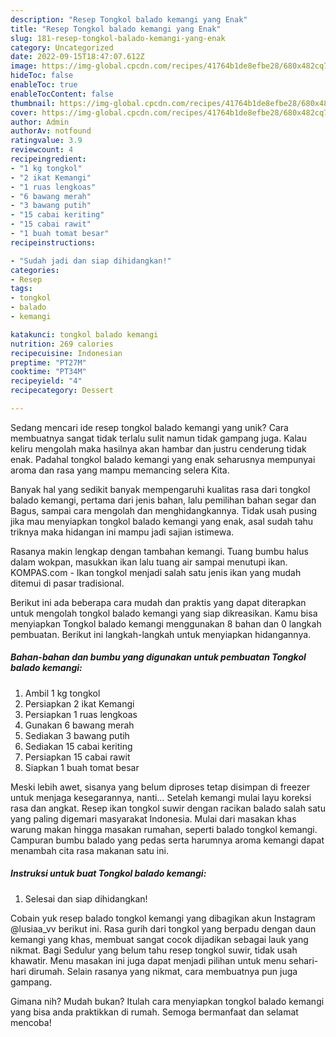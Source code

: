 ```yaml
---
description: "Resep Tongkol balado kemangi yang Enak"
title: "Resep Tongkol balado kemangi yang Enak"
slug: 181-resep-tongkol-balado-kemangi-yang-enak
category: Uncategorized
date: 2022-09-15T18:47:07.612Z
image: https://img-global.cpcdn.com/recipes/41764b1de8efbe28/680x482cq70/tongkol-balado-kemangi-foto-resep-utama.jpg
hideToc: false
enableToc: true
enableTocContent: false
thumbnail: https://img-global.cpcdn.com/recipes/41764b1de8efbe28/680x482cq70/tongkol-balado-kemangi-foto-resep-utama.jpg
cover: https://img-global.cpcdn.com/recipes/41764b1de8efbe28/680x482cq70/tongkol-balado-kemangi-foto-resep-utama.jpg
author: Admin
authorAv: notfound
ratingvalue: 3.9
reviewcount: 4
recipeingredient:
- "1 kg tongkol"
- "2 ikat Kemangi"
- "1 ruas lengkoas"
- "6 bawang merah"
- "3 bawang putih"
- "15 cabai keriting"
- "15 cabai rawit"
- "1 buah tomat besar"
recipeinstructions:

- "Sudah jadi dan siap dihidangkan!"
categories:
- Resep
tags:
- tongkol
- balado
- kemangi

katakunci: tongkol balado kemangi 
nutrition: 269 calories
recipecuisine: Indonesian
preptime: "PT27M"
cooktime: "PT34M"
recipeyield: "4"
recipecategory: Dessert

---
```





Sedang mencari ide resep tongkol balado kemangi yang unik? Cara membuatnya sangat tidak terlalu sulit namun tidak gampang juga. Kalau keliru mengolah maka hasilnya akan hambar dan justru cenderung tidak enak. Padahal tongkol balado kemangi yang enak seharusnya mempunyai aroma dan rasa yang mampu memancing selera Kita.





Banyak hal yang sedikit banyak mempengaruhi kualitas rasa dari tongkol balado kemangi, pertama dari jenis bahan, lalu pemilihan bahan segar dan Bagus, sampai cara mengolah dan menghidangkannya. Tidak usah pusing jika mau menyiapkan tongkol balado kemangi yang enak,      asal sudah tahu triknya maka hidangan ini mampu jadi sajian istimewa.














Rasanya makin lengkap dengan tambahan kemangi. Tuang bumbu halus dalam wokpan, masukkan ikan lalu tuang air sampai menutupi ikan. KOMPAS.com - Ikan tongkol menjadi salah satu jenis ikan yang mudah ditemui di pasar tradisional.






Berikut ini ada beberapa cara mudah dan praktis yang dapat diterapkan untuk mengolah tongkol balado kemangi yang siap dikreasikan. Kamu bisa menyiapkan Tongkol balado kemangi menggunakan 8 bahan dan 0 langkah pembuatan. Berikut ini langkah-langkah untuk menyiapkan hidangannya.

<!--inarticleads1-->

##### Bahan-bahan dan bumbu yang digunakan untuk pembuatan Tongkol balado kemangi:

1. Ambil 1 kg tongkol
1. Persiapkan 2 ikat Kemangi
1. Persiapkan 1 ruas lengkoas
1. Gunakan 6 bawang merah
1. Sediakan 3 bawang putih
1. Sediakan 15 cabai keriting
1. Persiapkan 15 cabai rawit
1. Siapkan 1 buah tomat besar


Meski lebih awet, sisanya yang belum diproses tetap disimpan di freezer untuk menjaga kesegarannya, nanti… Setelah kemangi mulai layu koreksi rasa dan angkat. Resep ikan tongkol suwir dengan racikan balado salah satu yang paling digemari masyarakat Indonesia. Mulai dari masakan khas warung makan hingga masakan rumahan, seperti balado tongkol kemangi. Campuran bumbu balado yang pedas serta harumnya aroma kemangi dapat menambah cita rasa makanan satu ini. 

<!--inarticleads2-->

##### Instruksi untuk buat Tongkol balado kemangi:


1. Selesai dan siap dihidangkan!

Cobain yuk resep balado tongkol kemangi yang dibagikan akun Instagram @lusiaa_vv berikut ini. Rasa gurih dari tongkol yang berpadu dengan daun kemangi yang khas, membuat sangat cocok dijadikan sebagai lauk yang nikmat. Bagi Sedulur yang belum tahu resep tongkol suwir, tidak usah khawatir. Menu masakan ini juga dapat menjadi pilihan untuk menu sehari-hari dirumah. Selain rasanya yang nikmat, cara membuatnya pun juga gampang. 

Gimana nih? Mudah bukan? Itulah cara menyiapkan tongkol balado kemangi yang bisa anda praktikkan di rumah. Semoga bermanfaat dan selamat mencoba!
